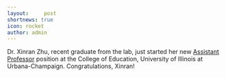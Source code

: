 ```yaml
---
layout:     post
shortnews: true
icon: rocket
author: admin
---
```


Dr. Xinran Zhu, recent graduate from the lab, just started her new [Assistant Professor](https://education.illinois.edu/profile/xinran-zhu) position at the College of Education, University of Illinois at Urbana-Champaign. Congratulations, Xinran!
